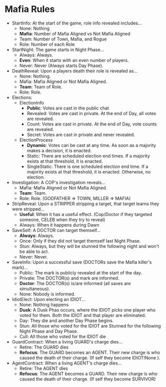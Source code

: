 # Mafia Rules

- StartInfo: At the start of the game, role info revealed includes...
    - None: Nothing
    - **Mafia**: Number of Mafia Aligned vs Not Mafia Aligned
    - Team: Number of Town, Mafia, and Rogue
    - Role: Number of each Role
- StartNight: The game starts in Night Phase...
    - Always: Always.
    - **Even**: When it starts with an even number of players.
    - Never: Never (Always starts Day Phase).
- DeathReveal: Upon a players death their role is revealed as...
    - None: Nothing.
    - Mafia: Mafia Aligned or Not Mafia Aligned.
    - **Team**: Team of Role.
    - Role: Role.
- Elections:
    - ElectionInfo
        - **Public**: Votes are cast in the public chat
        - Revealed: Votes are cast in private. At the end of Day, all votes are revealed.
        - Count: Votes are cast in private. At the end of Day, vote counts are revealed.
        - Secret: Votes are cast in private and never revealed.
    - ElectionProcess
        - **Dynamic**: Votes can be cast at any time. As soon as a majority makes a decision, it is enacted.
        - Static: There are scheduled election end times. If a majority exists at that threshold, it is enacted.
        - SingleStatic: There is one scheduled election end time. If a majority exists at that threshold, it is enacted. Otherwise, no election.
- Investigation: A COP's investigation reveals...
    - Mafia: Mafia Aligned or Not Mafia Aligned.
    - **Team**: Team.
    - Role: Role. (GODFATHER => TOWN, MILLER => MAFIA)
- StripReveal: Upon a STRIPPER stripping a target, that target learns they were stripped...
    - **Useful**: When it has a useful effect. (Cop/Doctor if they targeted someone, CELEB when they try to reveal)
    - Always: When it happens during Dawn
- SaveSelf: A DOCTOR can target themself...
    - **Always**: Always.
    - Once: Only if they did not target themself last Night Phase.
    - Stun: Always, but they will be stunned the following night and won't be able to act.
    - Never: Never.
- SaveInfo: Upon a successful save (DOCTORs save the Mafia killer's mark)...
    - Public: The mark is publicly revealed at the start of the day.
    - Private: The DOCTOR(s) and mark are informed.
    - **Doctor**: The DOCTOR(s) is/are informed (all saves are simultaneous).
    - None: Nobody is informed.
- IdiotElect: Upon electing an IDIOT...
    - None: Nothing happens
    - **Dusk**: A Dusk Phas occurs, where the IDIOT picks one player who voted for them. Both the IDIOT and that player are eliminated.
    - Day: They die and another Day Phase begins.
    - Stun: All those who voted for the IDIOT are Stunned for the following Night Phase and Day Phase.
    - Cull: All those who voted for the IDIOT die
- GuardContract: When a living GUARD's charge dies...
    - Retire: The GUARD dies
    - **Refocus**: The GUARD becomes an AGENT. Their new charge is who caused the death of their charge. (If self they become IDIOT!None ).
- AgentContract: When a living AGENT's charge dies...
    - Retire: The AGENT dies
    - **Refocus**: The AGENT becomes a GUARD. Their new charge is who caused the death of their charge. (If self they become SURVIVOR)